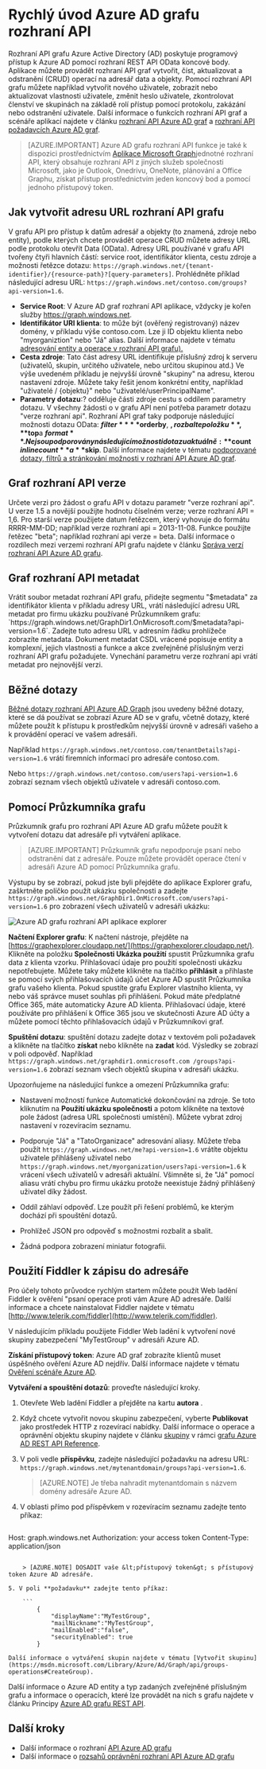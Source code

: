 <properties
   pageTitle="Rychlý úvod Azure AD grafu rozhraní API | Microsoft Aure"
   description="Azure Active Directory grafu rozhraní API poskytuje programový přístup k Azure AD pomocí rozhraní REST API OData koncové body. Aplikace můžete provádět rozhraní API graf vytvořit, číst, aktualizovat a odstranění (CRUD) operací na adresář data a objekty."
   services="active-directory"
   documentationCenter="n/a"
   authors="PatAltimore"
   manager="mbaldwin"
   editor=""
   tags=""/>


   <tags
      ms.service="active-directory"
      ms.devlang="na"
      ms.topic="article"
      ms.tgt_pltfrm="na"
      ms.workload="identity"
      ms.date="09/16/2016"
      ms.author="patricka"/>

# <a name="quickstart-for-the-azure-ad-graph-api"></a>Rychlý úvod Azure AD grafu rozhraní API

Rozhraní API grafu Azure Active Directory (AD) poskytuje programový přístup k Azure AD pomocí rozhraní REST API OData koncové body. Aplikace můžete provádět rozhraní API graf vytvořit, číst, aktualizovat a odstranění (CRUD) operací na adresář data a objekty. Pomocí rozhraní API grafu můžete například vytvořit nového uživatele, zobrazit nebo aktualizovat vlastnosti uživatele, změnit heslo uživatele, zkontrolovat členství ve skupinách na základě rolí přístup pomocí protokolu, zakázání nebo odstranění uživatele. Další informace o funkcích rozhraní API graf a scénáře aplikací najdete v článku [rozhraní API Azure AD graf](https://msdn.microsoft.com/Library/Azure/Ad/Graph/api/api-catalog) a [rozhraní API požadavcích Azure AD graf](https://msdn.microsoft.com/library/hh974476.aspx). 

> [AZURE.IMPORTANT] Azure AD grafu rozhraní API funkce je také k dispozici prostřednictvím [Aplikace Microsoft Graph](https://graph.microsoft.io/)jednotné rozhraní API, který obsahuje rozhraní API z jiných služeb společnosti Microsoft, jako je Outlook, Onedrivu, OneNote, plánování a Office Graphu, získat přístup prostřednictvím jeden koncový bod a pomocí jednoho přístupový token.

## <a name="how-to-construct-a-graph-api-url"></a>Jak vytvořit adresu URL rozhraní API grafu

V grafu API pro přístup k datům adresář a objekty (to znamená, zdroje nebo entity), podle kterých chcete provádět operace CRUD můžete adresy URL podle protokolu otevřít Data (OData). Adresy URL používané v grafu API tvořeny čtyři hlavních částí: service root, identifikátor klienta, cestu zdroje a možnosti řetězce dotazu: `https://graph.windows.net/{tenant-identifier}/{resource-path}?[query-parameters]`. Prohlédněte příklad následující adresu URL: `https://graph.windows.net/contoso.com/groups?api-version=1.6`.

- **Service Root**: V Azure AD graf rozhraní API aplikace, vždycky je kořen služby https://graph.windows.net.
- **Identifikátor URI klienta**: to může být (ověřený registrovaný) název domény, v příkladu výše contoso.com. Lze ji ID objektu klienta nebo "myorganiztion" nebo "Já" alias. Další informace najdete v tématu [adresování entity a operace v rozhraní API grafu).](https://msdn.microsoft.com/Library/Azure/Ad/Graph/howto/azure-ad-graph-api-operations-overview)
- **Cesta zdroje**: Tato část adresy URL identifikuje příslušný zdroj k serveru (uživatelů, skupin, určitého uživatele, nebo určitou skupinou atd.) Ve výše uvedeném příkladu je nejvyšší úrovně "skupiny" na adresu, kterou nastavení zdroje. Můžete taky řešit jenom konkrétní entity, například "uživatelé / {objektu}" nebo "uživatelé/userPrincipalName".
- **Parametry dotazu**:? odděluje části zdroje cestu s oddílem parametry dotazu. V všechny žádosti o v grafu API není potřeba parametr dotazu "verze rozhraní api". Rozhraní API graf taky podporuje následující možnosti dotazu OData: **$filter** **$orderby**, **$, rozbalte položku**, **$top**a **$format**. Nejsou podporovány následující možnosti dotazu aktuálně: **$count** **$inlinecount**a **$skip**. Další informace najdete v tématu [podporované dotazy, filtrů a stránkování možnosti v rozhraní API Azure AD graf](https://msdn.microsoft.com/Library/Azure/Ad/Graph/howto/azure-ad-graph-api-supported-queries-filters-and-paging-options).

## <a name="graph-api-versions"></a>Graf rozhraní API verze

Určete verzi pro žádost o grafu API v dotazu parametr "verze rozhraní api". U verze 1.5 a novější použijte hodnotu číselném verze; verze rozhraní API = 1,6. Pro starší verze použijete datum řetězcem, který vyhovuje do formátu RRRR-MM-DD; například verze rozhraní api = 2013-11-08. Funkce použijte řetězec "beta"; například rozhraní api verze = beta. Další informace o rozdílech mezi verzemi rozhraní API grafu najdete v článku [Správa verzí rozhraní API Azure AD grafu](https://msdn.microsoft.com/Library/Azure/Ad/Graph/howto/azure-ad-graph-api-versioning).

## <a name="graph-api-metadata"></a>Graf rozhraní API metadat

Vrátit soubor metadat rozhraní API grafu, přidejte segmentu "$metadata" za identifikátor klienta v příkladu adresy URL, vrátí následující adresu URL metadat pro firmu ukázku používané Průzkumníkem grafu: `https://graph.windows.net/GraphDir1.OnMicrosoft.com/$metadata?api-version=1.6`. Zadejte tuto adresu URL v adresním řádku prohlížeče zobrazíte metadata. Dokument metadat CSDL vrácené popisuje entity a komplexní, jejich vlastnosti a funkce a akce zveřejněné příslušným verzi rozhraní API grafu požadujete. Vynechání parametru verze rozhraní api vrátí metadat pro nejnovější verzi.

## <a name="common-queries"></a>Běžné dotazy

[Běžné dotazy rozhraní API Azure AD Graph](https://msdn.microsoft.com/Library/Azure/Ad/Graph/howto/azure-ad-graph-api-supported-queries-filters-and-paging-options#CommonQueries) jsou uvedeny běžné dotazy, které se dá používat se zobrazí Azure AD se v grafu, včetně dotazy, které můžete použít k přístupu k prostředkům nejvyšší úrovně v adresáři vašeho a k provádění operací ve vašem adresáři.

Například `https://graph.windows.net/contoso.com/tenantDetails?api-version=1.6` vrátí firemních informací pro adresáře contoso.com.

Nebo `https://graph.windows.net/contoso.com/users?api-version=1.6` zobrazí seznam všech objektů uživatele v adresáři contoso.com.

## <a name="using-the-graph-explorer"></a>Pomocí Průzkumníka grafu

Průzkumník grafu pro rozhraní API Azure AD grafu můžete použít k vytvoření dotazu dat adresáře při vytváření aplikace.

> [AZURE.IMPORTANT] Průzkumník grafu nepodporuje psaní nebo odstranění dat z adresáře. Pouze můžete provádět operace čtení v adresáři Azure AD pomocí Průzkumníka grafu.

Výstupu by se zobrazí, pokud jste byli přejděte do aplikace Explorer grafu, zaškrtněte políčko použít ukázku společnosti a zadejte `https://graph.windows.net/GraphDir1.OnMicrosoft.com/users?api-version=1.6` pro zobrazení všech uživatelů v adresáři ukázku:

![Azure AD grafu rozhraní API aplikace explorer](./media/active-directory-graph-api-quickstart/graph_explorer.png)

**Načtení Explorer grafu**: K načtení nástroje, přejděte na [https://graphexplorer.cloudapp.net/](https://graphexplorer.cloudapp.net/). Klikněte na položku **Společnosti Ukázka použití** spustit Průzkumníka grafu data z klienta vzorku. Přihlašovací údaje pro použití společnosti ukázku nepotřebujete. Můžete taky můžete klikněte na tlačítko **přihlásit** a přihlaste se pomocí svých přihlašovacích údajů účet Azure AD spustit Průzkumníka grafu vašeho klienta. Pokud spustíte grafu Explorer vlastního klienta, vy nebo váš správce muset souhlas při přihlášení. Pokud máte předplatné Office 365, máte automaticky Azure AD klienta. Přihlašovací údaje, které používáte pro přihlášení k Office 365 jsou ve skutečnosti Azure AD účty a můžete pomocí těchto přihlašovacích údajů v Průzkumníkovi graf.

**Spuštění dotazu**: spuštění dotazu zadejte dotaz v textovém poli požadavek a klikněte na tlačítko **získat** nebo klikněte na **zadat** kód. Výsledky se zobrazí v poli odpověď. Například `https://graph.windows.net/graphdir1.onmicrosoft.com /groups?api-version=1.6` zobrazí seznam všech objektů skupina v adresáři ukázku.

Upozorňujeme na následující funkce a omezení Průzkumníka grafu:
- Nastavení možností funkce Automatické dokončování na zdroje. Se toto kliknutím na **Použití ukázku společnosti** a potom klikněte na textové pole žádost (adresa URL společnosti umístění). Můžete vybrat zdroj nastavení v rozevíracím seznamu.

- Podporuje "Já" a "TatoOrganizace" adresování aliasy. Můžete třeba použít `https://graph.windows.net/me?api-version=1.6` vrátíte objektu uživatele přihlášený uživatel nebo `https://graph.windows.net/myorganization/users?api-version=1.6` k vrácení všech uživatelů v adresáři aktuální. Všimněte si, že "Já" pomocí aliasu vrátí chybu pro firmu ukázku protože neexistuje žádný přihlášený uživatel díky žádost.

- Oddíl záhlaví odpověď. Lze použít při řešení problémů, ke kterým dochází při spouštění dotazů.

- Prohlížeč JSON pro odpověď s možnostmi rozbalit a sbalit.

- Žádná podpora zobrazení miniatur fotografii.

## <a name="using-fiddler-to-write-to-the-directory"></a>Použití Fiddler k zápisu do adresáře

Pro účely tohoto průvodce rychlým startem můžete použít Web ladění Fiddler k ověření "psaní operace proti vám Azure AD adresáře. Další informace a chcete nainstalovat Fiddler najdete v tématu [http://www.telerik.com/fiddler](http://www.telerik.com/fiddler).

V následujícím příkladu použijete Fiddler Web ladění k vytvoření nové skupiny zabezpečení "MyTestGroup" v adresáři Azure AD.

**Získání přístupový token**: Azure AD graf zobrazíte klientů muset úspěšného ověření Azure AD nejdřív. Další informace najdete v tématu [Ověření scénáře Azure AD](active-directory-authentication-scenarios.md).

**Vytváření a spouštění dotazů**: proveďte následující kroky.

1. Otevřete Web ladění Fiddler a přejděte na kartu **autora** .
2. Když chcete vytvořit novou skupinu zabezpečení, vyberte **Publikovat** jako prostředek HTTP z rozevírací nabídky. Další informace o operace a oprávnění objektu skupiny najdete v článku [skupiny](https://msdn.microsoft.com/Library/Azure/Ad/Graph/api/entity-and-complex-type-reference#GroupEntity) v rámci [grafu Azure AD REST API Reference](https://msdn.microsoft.com/Library/Azure/Ad/Graph/api/api-catalog).
3. V poli vedle **příspěvku**, zadejte následující požadavku na adresu URL: `https://graph.windows.net/mytenantdomain/groups?api-version=1.6`.

    > [AZURE.NOTE] Je třeba nahradit mytenantdomain s názvem domény adresáře Azure AD.

4. V oblasti přímo pod příspěvkem v rozevíracím seznamu zadejte tento příkaz:

    ```
Host: graph.windows.net
Authorization: your access token
Content-Type: application/json
```

    > [AZURE.NOTE] DOSADIT vaše &lt;přístupový token&gt; s přístupový token Azure AD adresáře.

5. V poli **požadavku** zadejte tento příkaz:

    ```
        {
            "displayName":"MyTestGroup",
            "mailNickname":"MyTestGroup",
            "mailEnabled":"false",
            "securityEnabled": true
        }
```

    Další informace o vytváření skupin najdete v tématu [Vytvořit skupinu](https://msdn.microsoft.com/Library/Azure/Ad/Graph/api/groups-operations#CreateGroup).

Další informace o Azure AD entity a typ zadaných zveřejněné příslušným grafu a informace o operacích, které lze provádět na nich s grafu najdete v článku Principy [Azure AD grafu REST API](https://msdn.microsoft.com/Library/Azure/Ad/Graph/api/api-catalog).

## <a name="next-steps"></a>Další kroky

- Další informace o rozhraní [API Azure AD grafu](https://msdn.microsoft.com/Library/Azure/Ad/Graph/api/api-catalog)
- Další informace o [rozsahů oprávnění rozhraní API Azure AD grafu](https://msdn.microsoft.com/Library/Azure/Ad/Graph/howto/azure-ad-graph-api-permission-scopes)
